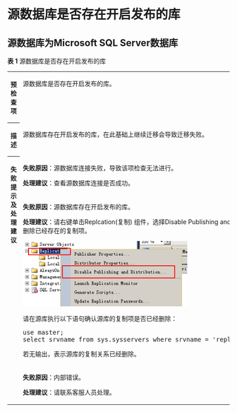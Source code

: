 # 源数据库是否存在开启发布的库<a name="drs_11_0029"></a>

## 源数据库为Microsoft SQL Server数据库<a name="section18179201813516"></a>

**表 1**  源数据库是否存在开启发布的库

<a name="table980955293510"></a>
<table><tbody><tr id="row4824135273516"><th class="firstcol" valign="top" width="7.85%" id="mcps1.2.3.1.1"><p id="p5839752173519"><a name="p5839752173519"></a><a name="p5839752173519"></a><strong id="b6839125213517"><a name="b6839125213517"></a><a name="b6839125213517"></a>预检查项</strong></p>
</th>
<td class="cellrowborder" valign="top" width="92.15%" headers="mcps1.2.3.1.1 "><p id="p1269151163614"><a name="p1269151163614"></a><a name="p1269151163614"></a>源数据库是否存在开启发布的库。</p>
</td>
</tr>
<tr id="row17856145211355"><th class="firstcol" valign="top" width="7.85%" id="mcps1.2.3.2.1"><p id="p885614527354"><a name="p885614527354"></a><a name="p885614527354"></a><strong id="b285615218352"><a name="b285615218352"></a><a name="b285615218352"></a>描述</strong></p>
</th>
<td class="cellrowborder" valign="top" width="92.15%" headers="mcps1.2.3.2.1 "><p id="p1952928183616"><a name="p1952928183616"></a><a name="p1952928183616"></a>源数据库存在开启发布的库，在此基础上继续迁移会导致迁移失败。</p>
</td>
</tr>
<tr id="row48711852173518"><th class="firstcol" rowspan="3" valign="top" width="7.85%" id="mcps1.2.3.3.1"><p id="p48871352163516"><a name="p48871352163516"></a><a name="p48871352163516"></a><strong id="b2088785253514"><a name="b2088785253514"></a><a name="b2088785253514"></a>失败提示及处理建议</strong></p>
</th>
<td class="cellrowborder" valign="top" width="92.15%" headers="mcps1.2.3.3.1 "><p id="p161083289316"><a name="p161083289316"></a><a name="p161083289316"></a><strong id="b1326433993115"><a name="b1326433993115"></a><a name="b1326433993115"></a>失败原因</strong>：源数据库连接失败，导致该项检查无法进行。</p>
<p id="p3373102793117"><a name="p3373102793117"></a><a name="p3373102793117"></a><strong id="b855014471364"><a name="b855014471364"></a><a name="b855014471364"></a>处理建议</strong>：查看源数据库连接是否成功。</p>
</td>
</tr>
<tr id="row19191152163516"><td class="cellrowborder" valign="top" headers="mcps1.2.3.3.1 "><p id="p4404625183110"><a name="p4404625183110"></a><a name="p4404625183110"></a><strong id="b6264952153110"><a name="b6264952153110"></a><a name="b6264952153110"></a>失败原因</strong>：源数据库存在开启发布的库。</p>
<p id="p7483526173114"><a name="p7483526173114"></a><a name="p7483526173114"></a><strong id="b14643174912367"><a name="b14643174912367"></a><a name="b14643174912367"></a>处理建议</strong>：请右键单击Replcation(复制) 组件，选择Disable Publishing and Distribution... 来删除已经存在的复制项。</p>
<p id="p847391165620"><a name="p847391165620"></a><a name="p847391165620"></a><a name="image5488171114564"></a><a name="image5488171114564"></a><span><img id="image5488171114564" src="figures/zh-cn_image_0140299727.png" width="372.9534631347663" height="148.6275"></span></p>
<div class="p" id="p1070873335913"><a name="p1070873335913"></a><a name="p1070873335913"></a>请在源库执行以下语句确认源库的复制项是否已经删除：<pre class="codeblock" id="codeblock550411114564"><a name="codeblock550411114564"></a><a name="codeblock550411114564"></a>use master; 
select srvname from sys.sysservers where srvname = 'repl_distributor';</pre>
</div>
<p id="p20520611195615"><a name="p20520611195615"></a><a name="p20520611195615"></a>若无输出，表示源库的复制关系已经删除。</p>
</td>
</tr>
<tr id="row9561165763019"><td class="cellrowborder" valign="top" headers="mcps1.2.3.3.1 "><p id="p1956185753015"><a name="p1956185753015"></a><a name="p1956185753015"></a><strong id="b3576454193114"><a name="b3576454193114"></a><a name="b3576454193114"></a>失败原因</strong>：内部错误。</p>
<p id="p167641260311"><a name="p167641260311"></a><a name="p167641260311"></a><strong id="b734165353612"><a name="b734165353612"></a><a name="b734165353612"></a>处理建议</strong>：请联系客服人员处理。</p>
</td>
</tr>
</tbody>
</table>

